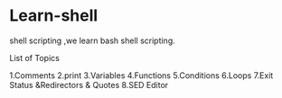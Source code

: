 # Learn-shell

shell scripting ,we learn bash shell scripting.

List of Topics

1.Comments
2.print
3.Variables
4.Functions
5.Conditions
6.Loops
7.Exit Status &Redirectors & Quotes
8.SED Editor
